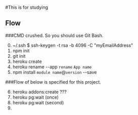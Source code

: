 #This is for studying

## Flow

###CMD crushed. So you should use Git Bash.

0. ~/.ssh $ ssh-keygen -t rsa -b 4096 -C "myEmailAddress"
1. npm init
2. git init
3. heroku create
4. heroku rename --app `rename` `App name`
5. npm install `module name`@`version` --save

###Flow of below is specified for this project.

6. heroku addons:create ???
7. heroku pg:wait (once)
8. heroku pg:wait (second)
9. 
